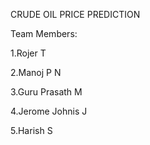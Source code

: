 CRUDE OIL PRICE PREDICTION

Team Members:

1.Rojer T

2.Manoj P N

3.Guru Prasath M

4.Jerome Johnis J

5.Harish S
